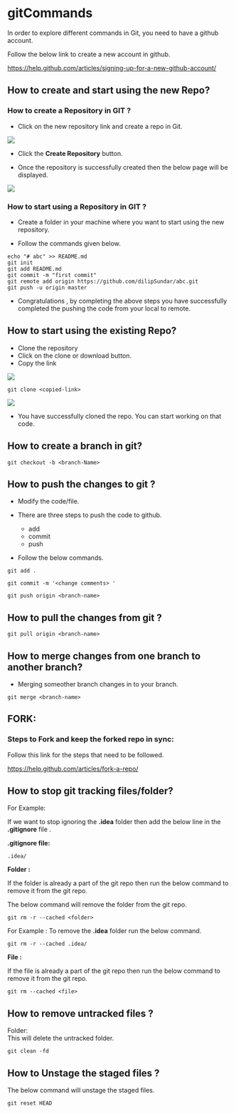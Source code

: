 # gitCommands

In order to explore different commands in Git, you need to have a github account.  

Follow the below link to create a new account in github.  

https://help.github.com/articles/signing-up-for-a-new-github-account/

## How to create and start using the new Repo?

### How to create a Repository in GIT ?

- Click on the new repository link and create a repo in Git.

![](https://github.com/dilipthelip/gitCommands/blob/master/images/git-1.png)

- Click the **Create Repository** button.  

- Once the repository is successfully created then the below page will be displayed.

![](https://github.com/dilipthelip/gitCommands/blob/master/images/git-2.png)

### How to start using a Repository in GIT ?

- Create a folder in your machine where you want to start using the new repository.

- Follow the commands given below.

```
echo "# abc" >> README.md
git init
git add README.md
git commit -m "first commit"
git remote add origin https://github.com/dilipSundar/abc.git
git push -u origin master
```
- Congratulations , by completing the above steps you have successfully completed the pushing the code from your local to remote.

## How to start using the existing Repo?

- Clone the repository
- Click on the clone or download button.
- Copy the link

![](https://github.com/dilipthelip/gitCommands/blob/master/images/git-3.png)

```
git clone <copied-link>
```

![](https://github.com/dilipthelip/gitCommands/blob/master/images/git-4.png)

- You have successfully cloned the repo. You can start working on that code.

## How to create a branch in git?

```
git checkout -b <branch-Name>
```

## How to push the changes to git ?


- Modify the code/file.

- There are three steps to push the code to github.  
  - add
  - commit
  - push


- Follow the below commands.

```
git add .

git commit -m '<change comments> '

git push origin <branch-name>

```

## How to pull the changes from git ?

```
git pull origin <branch-name>
```

## How to merge changes from one branch to another branch?

- Merging someother branch changes in to your branch.  

```
git merge <branch-name>
```


## FORK:

### Steps to Fork and keep the forked repo in sync:

Follow this link for the steps that need to be followed.  

https://help.github.com/articles/fork-a-repo/


## How to stop git tracking files/folder?  

 For Example:  

 If we want to stop ignoring the **.idea**  folder then add the below line in the **.gitignore** file .

**.gitignore file:**  

```
.idea/
```

**Folder :**  

If the folder is already a part of the git repo then run the below command to remove it from the git repo.  

The below command will remove the folder from the git repo.  

```
git rm -r --cached <folder>
```
For Example : To remove the **.idea** folder run the below command.  

```
git rm -r --cached .idea/
```

**File :**

If the file is already a part of the git repo then run the below command to remove it from the git repo.  

```
git rm --cached <file>
```

## How to remove untracked files ?

Folder:    
This will delete the untracked folder.  

```
git clean -fd
```
## How to  Unstage the staged files ?

The below command will unstage the staged files.

```
git reset HEAD
```
